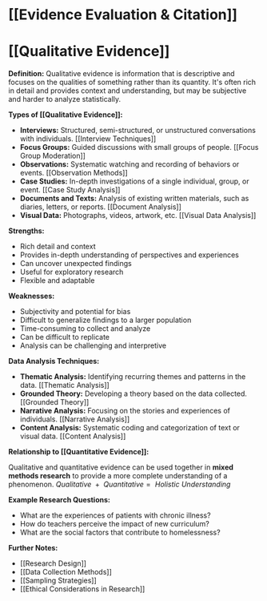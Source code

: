 # [[Evidence Evaluation & Citation]]
# [[Qualitative Evidence]]

**Definition:** Qualitative evidence is information that is descriptive and focuses on the qualities of something rather than its quantity.  It's often rich in detail and provides context and understanding, but may be subjective and harder to analyze statistically.

**Types of [[Qualitative Evidence]]:**

* **Interviews:**  Structured, semi-structured, or unstructured conversations with individuals. [[Interview Techniques]]
* **Focus Groups:** Guided discussions with small groups of people. [[Focus Group Moderation]]
* **Observations:**  Systematic watching and recording of behaviors or events. [[Observation Methods]]
* **Case Studies:** In-depth investigations of a single individual, group, or event. [[Case Study Analysis]]
* **Documents and Texts:**  Analysis of existing written materials, such as diaries, letters, or reports. [[Document Analysis]]
* **Visual Data:** Photographs, videos, artwork, etc. [[Visual Data Analysis]]


**Strengths:**

* Rich detail and context
* Provides in-depth understanding of perspectives and experiences
* Can uncover unexpected findings
* Useful for exploratory research
* Flexible and adaptable

**Weaknesses:**

* Subjectivity and potential for bias
* Difficult to generalize findings to a larger population
* Time-consuming to collect and analyze
* Can be difficult to replicate
* Analysis can be challenging and interpretive


**Data Analysis Techniques:**

* **Thematic Analysis:** Identifying recurring themes and patterns in the data. [[Thematic Analysis]]
* **Grounded Theory:** Developing a theory based on the data collected. [[Grounded Theory]]
* **Narrative Analysis:**  Focusing on the stories and experiences of individuals. [[Narrative Analysis]]
* **Content Analysis:**  Systematic coding and categorization of text or visual data. [[Content Analysis]]


**Relationship to [[Quantitative Evidence]]:**

Qualitative and quantitative evidence can be used together in **mixed methods research** to provide a more complete understanding of a phenomenon.  $Qualitative \text{ } + \text{ } Quantitative = \text{ } Holistic \text{ } Understanding$


**Example Research Questions:**

* What are the experiences of patients with chronic illness?
* How do teachers perceive the impact of new curriculum?
* What are the social factors that contribute to homelessness?


**Further Notes:**

* [[Research Design]]
* [[Data Collection Methods]]
* [[Sampling Strategies]]
* [[Ethical Considerations in Research]]

